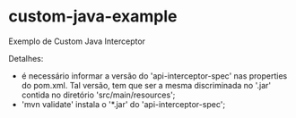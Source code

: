 # custom-java-example
Exemplo de Custom Java Interceptor

Detalhes:
* é necessário informar a versão do 'api-interceptor-spec' nas properties do pom.xml. Tal versão, tem que ser a mesma discriminada no '.jar' contida no diretório 'src/main/resources';
* 'mvn validate' instala o '*.jar' do 'api-interceptor-spec';

